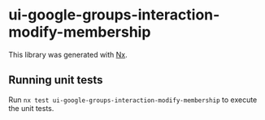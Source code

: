 # ui-google-groups-interaction-modify-membership

This library was generated with [Nx](https://nx.dev).

## Running unit tests

Run `nx test ui-google-groups-interaction-modify-membership` to execute the unit tests.
